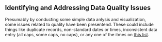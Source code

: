 ## Identifying and Addressing Data Quality Issues

Presumably by conducting some simple data anlysis and visualization, some issues related to quality have been presentend. These could include things like duplicate records, non-standard dates or times, inconsistent data entry (all caps, some caps, no caps), or any one of the itmes on [this list](https://github.com/Quartz/bad-data-guide).
